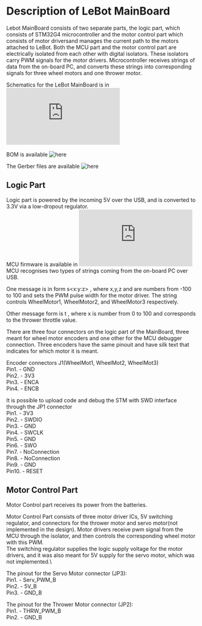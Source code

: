 # Description of LeBot MainBoard
Lebot MainBoard consists of two separate parts, the logic part, which consists of STM32G4 microcontroller and the motor control part which consists of motor driversand manages the current path to the motors attached to LeBot. Both the MCU part and the motor control part are electrically isolated from each other with digital isolators. These isolators carry PWM signals for the motor drivers. Microcontroller receives strings of data from the on-board PC, and converts these strings into corresponding signals for three wheel motors and one thrower motor.

Schematics for the LeBot MainBoard is in ![here](https://github.com/rokspy/LeBot/blob/master/Electronics/LeBot.pdf)

BOM is available ![here](https://docs.google.com/spreadsheets/d/1_wtpbwSeCWU4Lbmwkv2j5hH5ZP4q_wZt4JYNAfwiaf8/edit#gid=1255650361)

The Gerber files are available  ![here](https://github.com/rokspy/LeBot/tree/master/Electronics/Engineering%20Model/LeBot_B/Gerber_output)


## Logic Part 
Logic part is powered by the incoming 5V over the USB, and is converted to 3.3V via a low-dropout regulator.
\
MCU firmware is available in ![here](https://github.com/rokspy/LeBot/blob/master/Electronics/STM32/LeBot_main/Core/Src/main.c) 
\
MCU recognises two types of strings coming from the on-board PC over USB.

One message is in form     s<x:y:z>    , where x,y,z and are numbers from -100 to 100 and sets the PWM pulse width for the motor driver. The string controls WheelMotor1, WheelMotor2, and WheelMotor3 respectively.

Other message form is  t<x>   , where x is number from 0 to 100 and corresponds to the thrower throttle value. 

There are three four connectors on the logic part of the MainBoard, three meant for wheel motor encoders and one other for the MCU debugger connection.
Three encoders have the same pinouit and have silk text that indicates for which motor it is meant. 

Encoder connectors J1(WheelMot1, WheelMot2, WheelMot3)\
Pin1. - GND\
Pin2. - 3V3\
Pin3. - ENCA\
Pin4. - ENCB

It is possible to upload code and debug the STM with SWD interface through the JP1 connector\
Pin1. - 3V3\
Pin2. - SWDIO\
Pin3. - GND\
Pin4. - SWCLK\
Pin5. - GND\
Pin6. - SWO\
Pin7. - NoConnection\
Pin8. - NoConnection\
Pin9. - GND\
Pin10. - RESET

## Motor Control Part

Motor Control part receives its power from the batteries.

Motor Control Part consists of three motor driver ICs, 5V switching regulator, and connectors for the thrower motor and servo motor(not implemented in the design). Motor drivers receive pwm signal from the MCU through the isolator, and then controls the corresponding wheel motor with this PWM.\
The switching regulator supplies the logic supply voltage for the motor drivers, and it was also meant for 5V supply for the servo motor, which was not implemented.\

The pinout for the Servo Motor connector (JP3):\
Pin1. - Serv_PWM_B\
Pin2. - 5V_B\
Pin3. - GND_B

The pinout for the Thrower Motor connector (JP2):\
Pin1. - THRW_PWM_B\
Pin2. - GND_B


